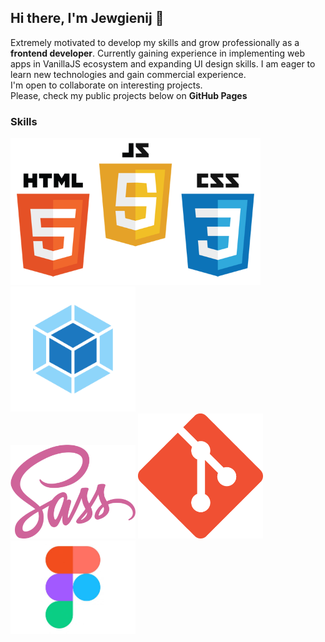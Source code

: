 ## Hi there, I'm Jewgienij 👋
Extremely motivated to develop my skills and grow professionally as a **frontend developer**. Currently gaining experience in implementing  web apps in VanillaJS ecosystem and expanding UI design skills. I am eager to learn new technologies and gain commercial experience.
<br>I'm open to collaborate on interesting projects.
<br>Please, check my public projects below on **GitHub Pages**

### Skills

<span><img src="https://github.com/JewgienijD/JewgienijD/blob/main/img/html%2Bjs.png" width="400">  <img src="https://github.com/JewgienijD/JewgienijD/blob/main/img/webpack.png" width="200"> </span>  
<span><img src="https://github.com/JewgienijD/JewgienijD/blob/main/img/sass.png" width="200"> <img src="https://github.com/JewgienijD/JewgienijD/blob/main/img/git.png" width="200"> <img src="https://github.com/JewgienijD/JewgienijD/blob/main/img/figma_1.jpg" width="200"> </span>






